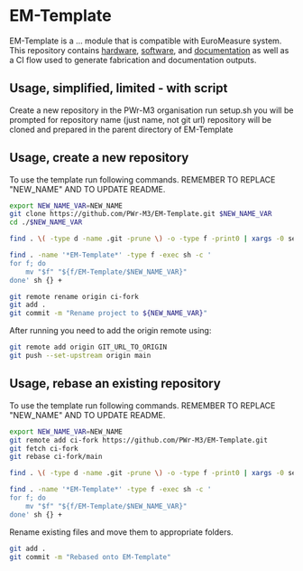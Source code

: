 # EM-Template
EM-Template is a ... module that is compatible with EuroMeasure system.
This repository contains [hardware](/hw), [software](/soft), and [documentation](/docs) as well as a CI flow used to generate fabrication and documentation outputs.

## Usage, simplified, limited - with script
Create a new repository in the PWr-M3 organisation
run setup.sh
you will be prompted for repository name (just name, not git url)
repository will be cloned and prepared in the parent directory of EM-Template

## Usage, create a new repository
To use the template run following commands. REMEMBER TO REPLACE "NEW_NAME" AND TO UPDATE README.
```bash
export NEW_NAME_VAR=NEW_NAME
git clone https://github.com/PWr-M3/EM-Template.git $NEW_NAME_VAR
cd ./$NEW_NAME_VAR

find . \( -type d -name .git -prune \) -o -type f -print0 | xargs -0 sed -i "s/EM-Template/${NEW_NAME_VAR}/g"

find . -name '*EM-Template*' -type f -exec sh -c '
for f; do
    mv "$f" "${f/EM-Template/$NEW_NAME_VAR}"
done' sh {} +

git remote rename origin ci-fork
git add .
git commit -m "Rename project to ${NEW_NAME_VAR}"
```
After running you need to add the origin remote using:
```bash
git remote add origin GIT_URL_TO_ORIGIN
git push --set-upstream origin main
```

## Usage, rebase an existing repository
To use the template run following commands. REMEMBER TO REPLACE "NEW_NAME" AND TO UPDATE README.
```bash
export NEW_NAME_VAR=NEW_NAME
git remote add ci-fork https://github.com/PWr-M3/EM-Template.git
git fetch ci-fork
git rebase ci-fork/main

find . \( -type d -name .git -prune \) -o -type f -print0 | xargs -0 sed -i "s/EM-Template/${NEW_NAME_VAR}/g"

find . -name '*EM-Template*' -type f -exec sh -c '
for f; do
    mv "$f" "${f/EM-Template/$NEW_NAME_VAR}"
done' sh {} +
```
Rename existing files and move them to appropriate folders.
```bash
git add .
git commit -m "Rebased onto EM-Template"
```
